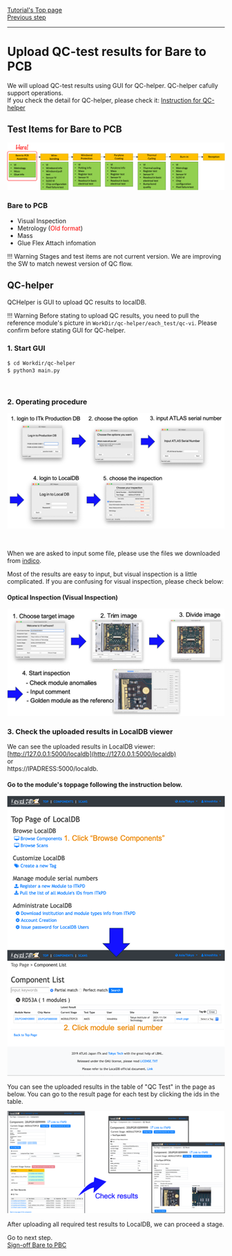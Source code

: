 [Tutorial's Top page](flow.md)<br>
[Previous step](register_module.md)<br>
<hr>

# Upload QC-test results for Bare to PCB

We will upload QC-test results using GUI for QC-helper. QC-helper cafully support operations.<br>
If you check the detail for QC-helper, please check it: [Instruction for QC-helper](https://gitlab.cern.ch/atlas-itk/sw/db/pixels/qc-viz-tools-dev/qc-helper/-/tree/master/doc/Instruction)

## Test Items for Bare to PCB

![demo scan](../images/qc-flow/stage_bare.png)

### Bare to PCB
- Visual Inspection
- Metrology (<span style="color: red; ">Old format</span>)
- Mass
- Glue Flex Attach infomation

!!! Warning
    Stages and test items are not current version. We are improving the SW to match newest version of QC flow.<br>


## QC-helper
QCHelper is GUI to upload QC results to localDB.

!!! Warning
    Before stating to upload QC results, you need to pull the reference module's picture in `WorkDir/qc-helper/each_test/qc-vi`. Please confirm before stating GUI for QC-helper.<br>


### 1. Start GUI

```bash
$ cd Workdir/qc-helper
$ python3 main.py
```
<br>

### 2. Operating procedure

![demo scan](../images/qc-flow/qchelper_bare.png)

<br>

When we are asked to input some file, please use the files we downloaded from [indico](https://indico.cern.ch/event/1093086/).

Most of the results are easy to input, but visual inspection is a little complicated. If you are confusing for visual inspection, please check below:


#### Optical Inspection (Visual Inspection)
![demo optical](../images/qc-flow/qchelper_visual.png)


### 3. Check the uploaded results in LocalDB viewer

We can see the uploaded results in LocalDB viewer:<br>
[http://127.0.0.1:5000/localdb](http://127.0.0.1:5000/localdb)<br>
or <br>
https://IPADRESS:5000/localdb.

#### Go to the module's toppage following the instruction below.
![demo scan](../images/qc-flow/goto_module_toppage.png)

You can see the uploaded results in the table of "QC Test" in the page as below.
You can go to the result page for each test by clicking the ids in the table.

![demo scan](../images/qc-flow/check_results_localdb.png)

After uploading all required test results to LocalDB, we can proceed a stage.

Go to next step.<br>
[Sign-off Bare to PBC](signoffbare.md)<br>
